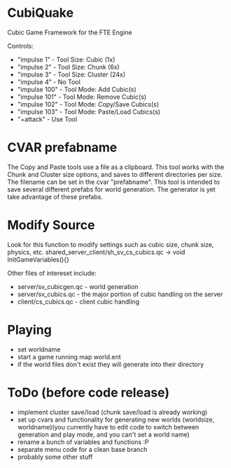 # CubiQuake
Cubic Game Framework for the FTE Engine

Controls:
- "impulse 1" - Tool Size: Cubic (1x)
- "impulse 2" - Tool Size: Chunk (6x)
- "impulse 3" - Tool Size: Cluster (24x)
- "impulse 4" - No Tool
- "impulse 100" - Tool Mode: Add Cubic(s)
- "impulse 101" - Tool Mode: Remove Cubic(s)
- "impulse 102" - Tool Mode: Copy/Save Cubics(s)
- "impulse 103" - Tool Mode: Paste/Load Cubics(s)
- "+attack" - Use Tool

# CVAR prefabname
The Copy and Paste tools use a file as a clipboard. This tool works with the Chunk and Cluster size options, and saves to different directories per size. The filename can be set in the cvar "prefabname". This tool is intended to save several different prefabs for world generation. The generator is yet take advantage of these prefabs.

# Modify Source
Look for this function to modify settings such as cubic size, chunk size, physics, etc.
shared_server_client/sh_sv_cs_cubics.qc -> void InitGameVariables(){}

Other files of intereset include:
- server/sv_cubicgen.qc - world generation
- server/sv_cubics.qc - the major portion of cubic handling on the server
- client/cs_cubics.qc - client cubic handling

# Playing
- set worldname
- start a game running map world.ent
- if the world files don't exist they will generate into their directory

# ToDo (before code release)
- implement cluster save/load (chunk save/load is already working)
- set up cvars and functionality for generating new worlds (worldsize, worldname)(you currently have to edit code to switch between generation and play mode, and you can't set a world name)
- rename a bunch of variables and functions :P
- separate menu code for a clean base branch
- probably some other stuff
